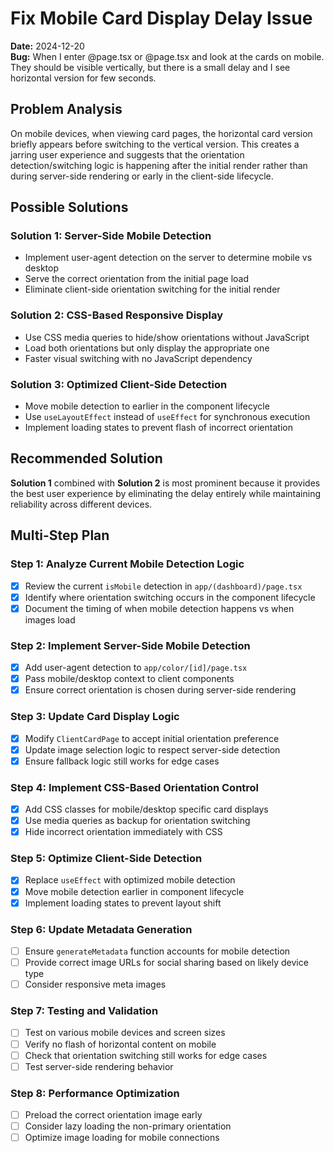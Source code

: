 # Fix Mobile Card Display Delay Issue

**Date:** 2024-12-20  
**Bug:** When I enter @page.tsx or @page.tsx and look at the cards on mobile. They should be visible vertically, but there is a small delay and I see horizontal version for few seconds.

## Problem Analysis

On mobile devices, when viewing card pages, the horizontal card version briefly appears before switching to the vertical version. This creates a jarring user experience and suggests that the orientation detection/switching logic is happening after the initial render rather than during server-side rendering or early in the client-side lifecycle.

## Possible Solutions

### Solution 1: Server-Side Mobile Detection
- Implement user-agent detection on the server to determine mobile vs desktop
- Serve the correct orientation from the initial page load
- Eliminate client-side orientation switching for the initial render

### Solution 2: CSS-Based Responsive Display
- Use CSS media queries to hide/show orientations without JavaScript
- Load both orientations but only display the appropriate one
- Faster visual switching with no JavaScript dependency

### Solution 3: Optimized Client-Side Detection
- Move mobile detection to earlier in the component lifecycle
- Use `useLayoutEffect` instead of `useEffect` for synchronous execution
- Implement loading states to prevent flash of incorrect orientation

## Recommended Solution

**Solution 1** combined with **Solution 2** is most prominent because it provides the best user experience by eliminating the delay entirely while maintaining reliability across different devices.

## Multi-Step Plan

### Step 1: Analyze Current Mobile Detection Logic
- [x] Review the current `isMobile` detection in `app/(dashboard)/page.tsx`
- [x] Identify where orientation switching occurs in the component lifecycle
- [x] Document the timing of when mobile detection happens vs when images load

### Step 2: Implement Server-Side Mobile Detection
- [x] Add user-agent detection to `app/color/[id]/page.tsx`
- [x] Pass mobile/desktop context to client components
- [x] Ensure correct orientation is chosen during server-side rendering

### Step 3: Update Card Display Logic
- [x] Modify `ClientCardPage` to accept initial orientation preference
- [x] Update image selection logic to respect server-side detection
- [x] Ensure fallback logic still works for edge cases

### Step 4: Implement CSS-Based Orientation Control
- [x] Add CSS classes for mobile/desktop specific card displays
- [x] Use media queries as backup for orientation switching
- [x] Hide incorrect orientation immediately with CSS

### Step 5: Optimize Client-Side Detection
- [x] Replace `useEffect` with optimized mobile detection
- [x] Move mobile detection earlier in component lifecycle
- [x] Implement loading states to prevent layout shift

### Step 6: Update Metadata Generation
- [ ] Ensure `generateMetadata` function accounts for mobile detection
- [ ] Provide correct image URLs for social sharing based on likely device type
- [ ] Consider responsive meta images

### Step 7: Testing and Validation
- [ ] Test on various mobile devices and screen sizes
- [ ] Verify no flash of horizontal content on mobile
- [ ] Check that orientation switching still works for edge cases
- [ ] Test server-side rendering behavior

### Step 8: Performance Optimization
- [ ] Preload the correct orientation image early
- [ ] Consider lazy loading the non-primary orientation
- [ ] Optimize image loading for mobile connections 